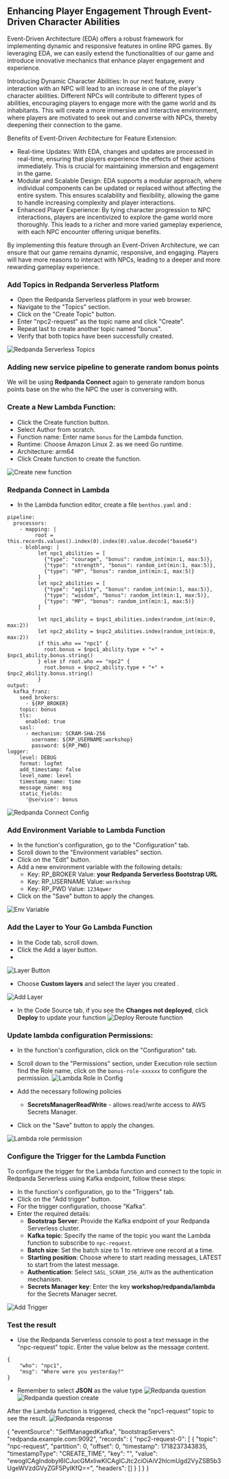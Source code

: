 ## Enhancing Player Engagement Through Event-Driven Character Abilities

Event-Driven Architecture (EDA) offers a robust framework for implementing dynamic and responsive features in online RPG games. By leveraging EDA, we can easily extend the functionalities of our game and introduce innovative mechanics that enhance player engagement and experience.

Introducing Dynamic Character Abilities:
In our next feature, every interaction with an NPC will lead to an increase in one of the player's character abilities. Different NPCs will contribute to different types of abilities, encouraging players to engage more with the game world and its inhabitants. This will create a more immersive and interactive environment, where players are motivated to seek out and converse with NPCs, thereby deepening their connection to the game.

Benefits of Event-Driven Architecture for Feature Extension:

- Real-time Updates: With EDA, changes and updates are processed in real-time, ensuring that players experience the effects of their actions immediately. This is crucial for maintaining immersion and engagement in the game.
- Modular and Scalable Design: EDA supports a modular approach, where individual components can be updated or replaced without affecting the entire system. This ensures scalability and flexibility, allowing the game to handle increasing complexity and player interactions.
- Enhanced Player Experience: By tying character progression to NPC interactions, players are incentivized to explore the game world more thoroughly. This leads to a richer and more varied gameplay experience, with each NPC encounter offering unique benefits.

By implementing this feature through an Event-Driven Architecture, we can ensure that our game remains dynamic, responsive, and engaging. Players will have more reasons to interact with NPCs, leading to a deeper and more rewarding gameplay experience.


### Add Topics in Redpanda Serverless Platform  
- Open the Redpanda Serverless platform in your web browser.
- Navigate to the "Topics" section.
- Click on the "Create Topic" button.
- Enter "npc2-request" as the topic name and click "Create".
- Repeat last to create another topic named "bonus".
- Verify that both topics have been successfully created.

![Redpanda Serverless Topics](../images/rp-bonus-topics.png)

### Adding new service pipeline to generate random bonus points

We will be using **Redpanda Connect** again to generate random bonus points base on the who the NPC the user is conversing with. 


### Create a New Lambda Function:

- Click the Create function button.
- Select Author from scratch.
- Function name: Enter name `bonus` for the Lambda function.
- Runtime: Choose Amazon Linux 2. as we need Go runtime.
- Architecture: arm64
- Click Create function to create the function.

![Create new function](../images/lambda-create-reroute.png)


### Redpanda Connect in Lambda
- In the Lambda function editor, create a file `benthos.yaml` and :
```
pipeline:
  processors:
    - mapping: |
         root = this.records.values().index(0).index(0).value.decode("base64")
    - bloblang: |
          let npc1_abilities = [
            {"type": "courage", "bonus": random_int(min:1, max:5)},
            {"type": "strength", "bonus": random_int(min:1, max:5)},
            {"type": "HP", "bonus": random_int(min:1, max:5)}
          ]
          let npc2_abilities = [
            {"type": "agility", "bonus": random_int(min:1, max:5)},
            {"type": "wisdom", "bonus": random_int(min:1, max:5)},
            {"type": "MP", "bonus": random_int(min:1, max:5)}
          ]
          
          let npc1_ability = $npc1_abilities.index(random_int(min:0, max:2))
          let npc2_ability = $npc2_abilities.index(random_int(min:0, max:2))
          if this.who == "npc1" {
            root.bonus = $npc1_ability.type + "+" + $npc1_ability.bonus.string()
          } else if root.who == "npc2" {
            root.bonus = $npc2_ability.type + "+" + $npc2_ability.bonus.string()
          }
output:
  kafka_franz:
    seed_brokers:
      - ${RP_BROKER}
    topic: bonus
    tls:
      enabled: true
    sasl:
      - mechanism: SCRAM-SHA-256
        username: ${RP_USERNAME:workshop}
        password: ${RP_PWD}
logger:
    level: DEBUG
    format: logfmt
    add_timestamp: false
    level_name: level
    timestamp_name: time
    message_name: msg
    static_fields:
      '@service': bonus

```
![Redpanda Connect Config](../images/lambda-config-code.png)

### Add Environment Variable to Lambda Function
- In the function's configuration, go to the "Configuration" tab.
- Scroll down to the "Environment variables" section.
- Click on the "Edit" button.
- Add a new environment variable with the following details:
  - Key: RP_BROKER Value: **your Redpanda Serverless Bootstrap URL**
  - Key: RP_USERNAME Value: `workshop`
  - Key: RP_PWD Value: `1234qwer`
- Click on the "Save" button to apply the changes.

![Env Variable](../images/lambda-layer-env.png)


### Add the Layer to Your Go Lambda Function

- In the Code tab, scroll down.
- Click the Add a layer button.
- 
![Layer Button](../images/lambda-layer-button.png)

- Choose **Custom layers** and select the layer you created .

![Add Layer](../images/lambda-add-layer.png)

- In the Code Source tab, if you see the __Changes not deployed__, click **Deploy** to update your function
![Deploy Reroute function](../images/llambda-deploy-reroute.png)


###  Update lambda configuration Permissions:

- In the function's configuration, click on the "Configuration" tab.
- Scroll down to the "Permissions" section, under Execution role section find the Role name, click on the `bonus-role-xxxxxx` to configure the permission.
![Lambda Role in Config](../images/askHero-lambda-role.png)

- Add the necessary following policies
  - **SecretsManagerReadWrite** - allows read/write access to AWS Secrets Manager.
- Click on the "Save" button to apply the changes. 

![Lambda role permission](../images/askHero-permission.png)


### Configure the Trigger for the Lambda Function
To configure the trigger for the Lambda function and connect to the topic in Redpanda Serverless using Kafka endpoint, follow these steps:

- In the function's configuration, go to the "Triggers" tab.
- Click on the "Add trigger" button.
- For the trigger configuration, choose "Kafka".
- Enter the required details:
    - **Bootstrap Server**: Provide the Kafka endpoint of your Redpanda Serverless cluster.
    - **Kafka topic**: Specify the name of the topic you want the Lambda function to subscribe to `npc-request`.
    - **Batch size**: Set the batch size to 1 to retrieve one record at a time.
    - **Starting position**: Choose where to start reading messages, LATEST to start from the latest message.
    - **Authentication**: Select `SASL_SCRAM_256_AUTH` as the authentication mechanism.
    - **Secrets Manager key**: Enter the key **workshop/redpanda/lambda** for the Secrets Manager secret.

![Add Trigger](../images/lambda-trigger-reroute.png)


### Test the result
- Use the Redpanda Serverless console to post a text message in the "npc-request" topic. Enter the value below as the message content.

```
{
    "who": "npc1",
    "msg": "Where were you yesterday?"
}
```

- Remember to select **JSON** as the value type
![Redpanda question](../images/rp-reroute-produce.pngrp-reroute-produce.png)
![Redpanda question create](../images/rp-reroute-test.png)

After the Lambda function is triggered, check the "npc1-request" topic to see the result.
![Redpanda response](../images/rp-topic-response-reroute.png)



{
  "eventSource": "SelfManagedKafka",
  "bootstrapServers": "redpanda.example.com:9092",
  "records": {
    "npc2-request-0": [
      {
        "topic": "npc-request",
        "partition": 0,
        "offset": 0,
        "timestamp": 1718237343835,
        "timestampType": "CREATE_TIME",
        "key": "",
        "value": "ewogICAgIndobyI6ICJucGMxIiwKICAgICJtc2ciOiAiV2hlcmUgd2VyZSB5b3UgeWVzdGVyZGF5PyIKfQ==",
        "headers": []
      }
    ]
  }
}